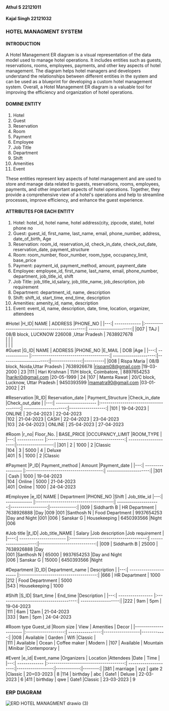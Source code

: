 #### Athul S 22121011
#### Kajal Singh 22121032

### HOTEL MANAGMENT SYSTEM
#### INTRODUCTION
A Hotel Management ER diagram is a visual representation of the data model used to manage hotel operations. It includes entities such as guests, reservations, rooms, employees, payments, and other key aspects of hotel management. The diagram helps hotel managers and developers understand the relationships between different entities in the system and can be used as a blueprint for developing a custom hotel management system. Overall, a Hotel Management ER diagram is a valuable tool for improving the efficiency and organization of hotel operations.

#### DOMINE ENTITY
1. Hotel
2. Guest
3. Reservation
4. Room
5. Payment
6. Employee
7. Job Title
8. Department
9. Shift
10. Amenities
11. Event

These entities represent key aspects of hotel management and are used to store and manage data related to guests, reservations, rooms, employees, payments, and other important aspects of hotel operations. Together, they provide a comprehensive view of a hotel's operations and help to streamline processes, improve efficiency, and enhance the guest experience.

#### ATTRIBUTES FOR EACH ENTITY
1. Hotel: hotel_id, hotel name, hotel address(city, zipcode, state), hotel phone no
2. Guest: guest_id, first_name, last_name, email, phone_number, address, date_of_birth, Age 
3. Reservation: room_id, reservation_id, check_in_date, check_out_date, reservation_date, payment_structure
4. Room:  room_number, floor_number, room_type, occupancy_limit, base_price
5. Payment: payment_id, payment_method, amount, payment_date
6. Employee: employee_id, first_name, last_name, email, phone_number, department, job_title_id, shift
7. Job Title: job_title_id,salary, job_title_name, job_description, job requirement
8. Department: department_id, name, description
9. Shift: shift_id, start_time, end_time, description
10. Amenities: amenity_id, name, description
11. Event: event_id, name, description, date, time, location, organizer, attendees

#Hotel
|H_ID| NAME          | ADDRESS                                          |PHONE_NO               |
|---:| ------------- |:------------------------------------------------:| ---------------------:|
|007 | TAJ           | 08/B block, LUCKNOW 226008 ,Uttar Pradesh        | 7638927678            
|    |               |                                                 
|    |               |                                                
#Guest
|G_ID| NAME          | ADDRESS                                |PHONE_NO               |E_MAIL                  | DOB            |Age       |
|---:| ------------- |:--------------------------------------:| ---------------------:|-----------------------:|---------------:|----------|
|008 | Rispa Maria   | 08/B block, Noida,Uttar Pradesh        | 7638926678            |rispam08@gmail.com      |19-03-2000      | 23
|111 | Hari Krishnan | 11/H block, Coimbatore,                | 8897654253            |harikri0@gmail.com      |20-05-1999      | 24
|107 | Mamta Rawat   | 20/C block, Lucknow, Uttar Pradesh     | 9450393599            |mamatra90@gmail.com     |03-01-2002      | 21


#Reservation
|R_ID| Reservation_date     | Payment_Structure                      |Check_in_date          |Check_out_date     | 
|---:| -------------------- |:--------------------------------------:| ---------------------:|------------------:|
|101 | 19-04-2023           | ONLINE                                 | 20-04-2023            | 22-04-2023     
|102 | 21-04-2023           | CASH                                   | 22-04-2023            | 23-04-2023    
|103 | 24-04-2023           | ONLINE                                 | 25-04-2023            | 27-04-2023     


#Room
|r_no| Floor_No.     | BASE_PRICE                             |OCCUPANCY_LIMIT        |ROOM_TYPE          | 
|---:| ------------- |:--------------------------------------:| ---------------------:|------------------:|
|301 | 2             | 1000                                   | 2                     |Classic     
|104 | 3             | 5000                                   | 4                     |  Deluxe   
|401 | 5             | 1000                                   | 2                     |Classic     


#Payment
|P_ID| Payment_method    | Amount                                 |Payment_date           |
|---:| ----------------- |:--------------------------------------:| ---------------------:|
|301 | Cash              | 1000                                   | 19-04-2023                      
|104 | Online            | 5000                                   | 21-04-2023                     
|401 | Online            | 1000                                   | 24-04-2023                        



#Employee
|e_ID| NAME          | Department                             |PHONE_NO               |Shift              | Job_title_id
|---:| ------------- |:--------------------------------------:| ---------------------:|------------------:|-------------:|
|009 | Siddharth B   | HR Department                          | 7638926888            |Day                |009
|001 |Santhosh N     | Food Department                        | 9937654253            |Day and Night      |001
|006 | Sanskar G     | Housekeeping                           | 6450393566            |Night              |006


#Job title
|jt_ID| Job_title_NAME          | Salary                                 |Job description        |Job requirement              | 
|----:| ----------------------- |:--------------------------------------:| ---------------------:|----------------------------:|
|009  | Siddharth B             | 25000                                  | 7638926888            |Day   
|001  |Santhosh N               | 65000                                  | 9937654253            |Day and Night  
|006  | Sanskar G               | 15000                                  | 6450393566            |Night    

#Department
|D_ID| Department_name        | Description                            |
|---:| ---------------------- |:--------------------------------------:| 
|666 | HR Department          | 1000                                                        
|212 | Food Departnment       | 5000                                                     
|543 | Housekeeping           | 1000                                   


#Shift
|S_ID| Start_time        | End_time                               |Description          |
|---:| ----------------- |:--------------------------------------:| -------------------:|
|222 | 9am               | 5pm                                    | 19-04-2023                      
|111 | 6am               | 12am                                   | 21-04-2023                     
|333 | 9am               | 5pm                                    | 24-04-2023                        


#Room type 
Guest_id                |Room size            | View             | Amenities        | Decor       | 
|---------------------- |:-------------------:| ----------------:|------------------|------------:|
|008                 | Available           |  Garden          | Wifi             |Classic      |  
|111                    | Available           |  Ocean           | Coffee maker     | Modern      | 
|107                    | Available           |  Mountain        | Minibar          |Contemporary |  


#Event
|e_id| Event_name    |Organizers                              | Location              |Attendees          |Date         | Time   |
|---:| ------------- |:--------------------------------------:| ---------------------:|------------------:|------------:|--------:|
|381 | marriage      | xyz                                    | gate 2                |Classic            | 20=03-2023  | 8
|114 | birthday      | abc                                    | Gate1                 |  Deluxe           | 22-03-2023  | 6
|411 | birthday      | qwe                                    | Gate1                 |Classic            |  23-03-2023 | 9










### ERP DIAGRAM
![ERD HOTEL MANAGMENT drawio (3)](https://user-images.githubusercontent.com/125996860/234365150-f12ca925-397e-42cc-a735-f6911e1f6e42.png)



